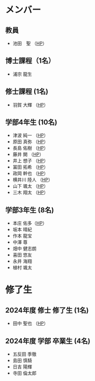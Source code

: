 # メンバー

## 教員
- 池田　聖 （[HP](https://sites.google.com/view/ikeda-sei/%E6%97%A5%E6%9C%AC%E8%AA%9E)）

## 博士課程（1名）
- 浦宗	龍生

## 修士課程 (1名)
- 羽賀	大輝 （[HP](https://torayaki1020.wixsite.com/taiki-site)）

## 学部4年生 (10名)
- 津波	純一 （[HP](https://Junichi1107.wixsite.com/portfolio)）
- 原田	真弥 （[HP](https://haradashinya.jimdosite.com/)）
- 長島	佑樹 （[HP](https://y220157.wixsite.com/yuuki)）
- 藤井	開 （[HP](https://y220180.wixsite.com/kaisite)）
- 井上	想子 （[HP](https://soko676.wixsite.com/mysite)）
- 冨田	拓希 （[HP](https://y220193.wixsite.com/hirokitomita)）
- 政岡	幹也 （[HP](https://masaoka1970.wixsite.com/my-site-11)）
- 横井川	陸人 （[HP](https://y220204.wixsite.com/my-site-9)）
- 山下	颯太 （[HP](https://y220245.wixsite.com/sotasite)）
- 三木	翔太 （[HP](https://y2101834.wixsite.com/shota-miki-1)）

## 学部3年生 (8名)
- 本庄	佑多（[HP](https://yunoritama1ta.wixsite.com/my-site-5)）
- 坂本	晴紀
- 作本	龍宝
- 中澤	尊
- 畑中	健志朗
- 喜田	悠友
- 永井	海翔
- 植村	颯太


# 修了生

## 2024年度 修士 修了生 (1名)
- 田中	聖也 （[HP](https://sparkling-empanada-186034.netlify.app/)）

## 2024年度 学部 卒業生 (4名)
- 五反田	季徹
- 島田	慎騎
- 日吉	陽輝
- 寺田	倫太郎
